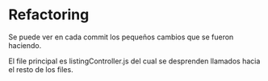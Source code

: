 # Refactoring
Se puede ver en cada commit los pequeños cambios que se fueron haciendo.

El file principal es listingController.js del cual se desprenden llamados hacia el resto de los files.